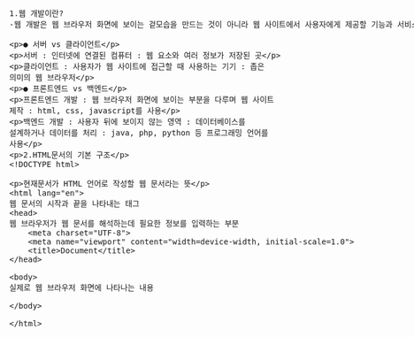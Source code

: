 <xmp>
1.웹 개발이란?
-웹 개발은 웹 브라우저 화면에 보이는 겉모습을 만드는 것이 아니라 웹 사이트에서 사용자에게 제공할 기능과 서비스까지 모두 담아야한다.

● 서버 vs 클라이언트

서버 : 인터넷에 연결된 컴퓨터
     : 웹 요소와 여러 정보가 저장된 곳

클라이언트 : 사용자가 웹 사이트에 접근할 때 사용하는 기기
           : 좁은 의미의 웹 브라우저
        
● 프론트엔드 vs 백엔드

프론트엔드 개발 : 웹 브라우저 화면에 보이는 부분을 다루며 웹 사이트 제작
                : html, css, javascript를 사용

백엔드 개발 : 사용자 뒤에 보이지 않는 영역
            : 데이터베이스를 설계하거나 데이터를 처리
            : java, php, python 등 프로그래밍 언어를 사용

2.HTML문서의 기본 구조
<!DOCTYPE html>  
현재문서가 HTML 언어로 작성할 웹 문서라는 뜻
<html lang="en">
웹 문서의 시작과 끝을 나타내는 태그
<head>
웹 브라우저가 웹 문서를 해석하는데 필요한 정보를 입력하는 부분
    <meta charset="UTF-8">
    <meta name="viewport" content="width=device-width, initial-scale=1.0">
    <title>Document</title>
</head>

<body>
실제로 웹 브라우저 화면에 나타나는 내용    

</body>

</html>

</xmp>